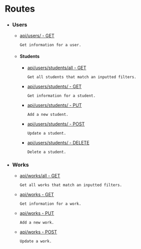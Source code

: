 Routes
===

* ### Users
    * [api/users/ - GET](users/users-get.md)

        `Get information for a user.`
    * #### Students
        * [api/users/students/all - GET](users/students/students-get-all.md)

            `Get all students that match an inputted filters.`
        * [api/users/students/ - GET](users/students/students-get.md)

            `Get information for a student.`
        * [api/users/students/ - PUT](users/students/students-put.md)

            `Add a new student.`
        * [api/users/students/ - POST](users/students/students-post.md)

            `Update a student.`
        * [api/users/students/ - DELETE](users/students/students-delete.md)

            `Delete a student.`   
* ### Works
    * [api/works/all - GET](/works/works-get-all.md)

        `Get all works that match an inputted filters.`
    * [api/works - GET](/works/works-get.md)

        `Get information for a work.`
    * [api/works - PUT](/works/works-put.md)

        `Add a new work.`
    * [api/works - POST](/works/works-post.md)

        `Update a work.`